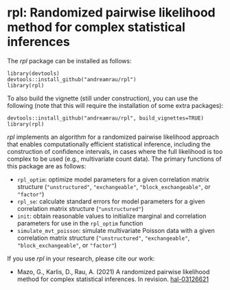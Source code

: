 # rpl: Randomized pairwise likelihood method for complex statistical inferences

The *rpl* package can be installed as follows:

```
library(devtools)
devtools::install_github("andreamrau/rpl")
library(rpl)
```
To also build the vignette (still under construction), you can use the following (note that this 
will require the installation of some extra packages):

```
devtools::install_github("andreamrau/rpl", build_vignettes=TRUE)
library(rpl)
```

*rpl* implements an algorithm for a randomized pairwise likelihood approach that enables computationally
efficient statistical inference, including the construction of confidence intervals, in cases where 
the full likelihood is too complex to be used (e.g., multivariate count data). The primary functions
of this package are as follows:

- `rpl_optim`: optimize model parameters for a given correlation matrix structure (`"unstructured"`,
`"exchangeable"`, `"block_exchangeable"`, or `"factor"`)
- `rpl_se`: calculate standard errors for model parameters for a given correlation matrix structure (`"unstructured"`)
- `init`: obtain reasonable values to initialize marginal and correlation parameters for use in the `rpl_optim` function
- `simulate_mvt_poisson`: simulate multivariate Poisson data with a given correlation matrix structure 
(`"unstructured"`,
`"exchangeable"`, `"block_exchangeable"`, or `"factor"`)

If you use *rpl* in your research, please cite our work:

- Mazo, G., Karlis, D., Rau, A. (2021) A randomized pairwise likelihood
method for complex statistical inferences. In revision. [hal-03126621](https://hal.archives-ouvertes.fr/hal-03126621)

